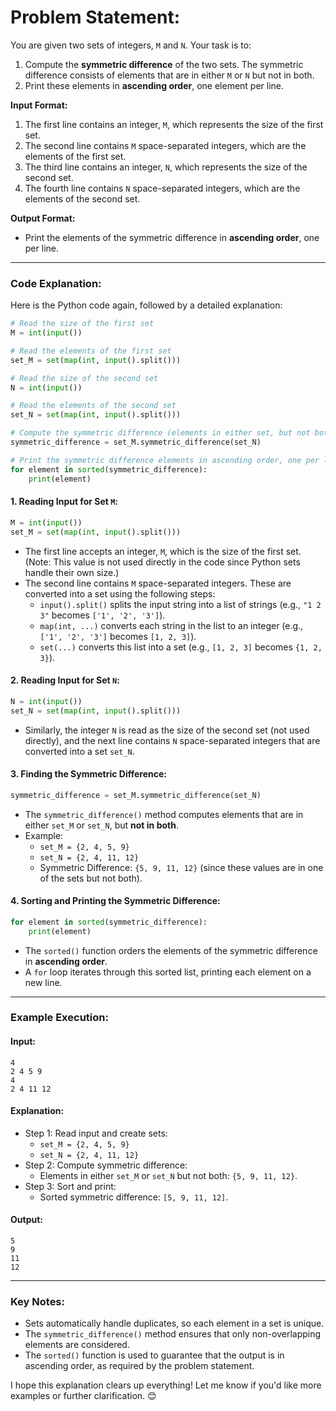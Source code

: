 # Problem Statement:
You are given two sets of integers, `M` and `N`. Your task is to:
1. Compute the **symmetric difference** of the two sets. The symmetric difference consists of elements that are in either `M` or `N` but not in both.
2. Print these elements in **ascending order**, one element per line.

**Input Format:**
1. The first line contains an integer, `M`, which represents the size of the first set.
2. The second line contains `M` space-separated integers, which are the elements of the first set.
3. The third line contains an integer, `N`, which represents the size of the second set.
4. The fourth line contains `N` space-separated integers, which are the elements of the second set.

**Output Format:**
- Print the elements of the symmetric difference in **ascending order**, one per line.

---

### Code Explanation:
Here is the Python code again, followed by a detailed explanation:

```python
# Read the size of the first set
M = int(input())

# Read the elements of the first set
set_M = set(map(int, input().split()))

# Read the size of the second set
N = int(input())

# Read the elements of the second set
set_N = set(map(int, input().split()))

# Compute the symmetric difference (elements in either set, but not both)
symmetric_difference = set_M.symmetric_difference(set_N)

# Print the symmetric difference elements in ascending order, one per line
for element in sorted(symmetric_difference):
    print(element)
```

#### 1. **Reading Input for Set `M`:**
   ```python
   M = int(input())
   set_M = set(map(int, input().split()))
   ```
   - The first line accepts an integer, `M`, which is the size of the first set. (Note: This value is not used directly in the code since Python sets handle their own size.)
   - The second line contains `M` space-separated integers. These are converted into a set using the following steps:
     - `input().split()` splits the input string into a list of strings (e.g., `"1 2 3"` becomes `['1', '2', '3']`).
     - `map(int, ...)` converts each string in the list to an integer (e.g., `['1', '2', '3']` becomes `[1, 2, 3]`).
     - `set(...)` converts this list into a set (e.g., `[1, 2, 3]` becomes `{1, 2, 3}`).

#### 2. **Reading Input for Set `N`:**
   ```python
   N = int(input())
   set_N = set(map(int, input().split()))
   ```
   - Similarly, the integer `N` is read as the size of the second set (not used directly), and the next line contains `N` space-separated integers that are converted into a set `set_N`.

#### 3. **Finding the Symmetric Difference:**
   ```python
   symmetric_difference = set_M.symmetric_difference(set_N)
   ```
   - The `symmetric_difference()` method computes elements that are in either `set_M` or `set_N`, but **not in both**.
   - Example:
     - `set_M = {2, 4, 5, 9}`
     - `set_N = {2, 4, 11, 12}`
     - Symmetric Difference: `{5, 9, 11, 12}` (since these values are in one of the sets but not both).

#### 4. **Sorting and Printing the Symmetric Difference:**
   ```python
   for element in sorted(symmetric_difference):
       print(element)
   ```
   - The `sorted()` function orders the elements of the symmetric difference in **ascending order**.
   - A `for` loop iterates through this sorted list, printing each element on a new line.

---

### Example Execution:

#### Input:
```
4
2 4 5 9
4
2 4 11 12
```

#### Explanation:
- Step 1: Read input and create sets:
  - `set_M = {2, 4, 5, 9}`
  - `set_N = {2, 4, 11, 12}`
- Step 2: Compute symmetric difference:
  - Elements in either `set_M` or `set_N` but not both: `{5, 9, 11, 12}`.
- Step 3: Sort and print:
  - Sorted symmetric difference: `[5, 9, 11, 12]`.

#### Output:
```
5
9
11
12
```

---

### Key Notes:
- Sets automatically handle duplicates, so each element in a set is unique.
- The `symmetric_difference()` method ensures that only non-overlapping elements are considered.
- The `sorted()` function is used to guarantee that the output is in ascending order, as required by the problem statement.

I hope this explanation clears up everything! Let me know if you'd like more examples or further clarification. 😊
